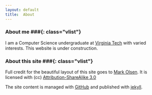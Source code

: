 ```yaml
---
layout: default
title:  About
---
```


### About me ###{: class="vlist"}

I am a Computer Science undergraduate at [Virginia Tech](http://www.cs.vt.edu) with
varied interests. This website is under construction.

### About this site ###{: class="vlist"}

Full credit for the beautiful layout of this site goes to
[Mark Olsen](https://github.com/olesenm/olesenm.github.com).
It is licensed with (cc)
[Attribution-ShareAlike 3.0](http://creativecommons.org/licenses/by-sa/3.0/)

The site content is managed with [GitHub](http://github.com/bamos/bamos.github.com)
and published with [jekyll](http://jekyllrb.com).
